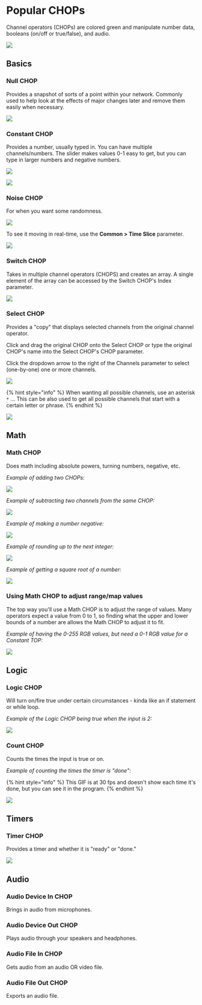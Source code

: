 # Popular CHOPs

Channel operators \(CHOPs\) are colored green and manipulate number data, booleans \(on/off or true/false\), and audio.

![](../.gitbook/assets/td-op-create-dialog-full-chop.png)

## Basics

### Null CHOP

Provides a snapshot of sorts of a point within your network. Commonly used to help look at the effects of major changes later and remove them easily when necessary.

![](../.gitbook/assets/null-chop.png)

### Constant CHOP

Provides a number, usually typed in. You can have multiple channels/numbers. The slider makes values 0-1 easy to get, but you can type in larger numbers and negative numbers.

![](../.gitbook/assets/constant-chop.png)

![](../.gitbook/assets/constant-chop2.png)

### Noise CHOP

For when you want some randomness.

![](../.gitbook/assets/noise-chop.png)

To see it moving in real-time, use the **Common &gt; Time Slice** parameter.

![](../.gitbook/assets/tdnoisechop.gif)

### Switch CHOP

Takes in multiple channel operators \(CHOPS\) and creates an array. A single element of the array can be accessed by the Switch CHOP's Index parameter.

![](../.gitbook/assets/switch-chop.png)

### Select CHOP

Provides a "copy" that displays selected channels from the original channel operator.

Click and drag the original CHOP onto the Select CHOP or type the original CHOP's name into the Select CHOP's CHOP parameter.

Click the dropdown arrow to the right of the Channels parameter to select \(one-by-one\) one or more channels.

![](../.gitbook/assets/select-chop.png)

{% hint style="info" %}
When wanting all possible channels, use an asterisk `*` ... This can be also used to get all possible channels that start with a certain letter or phrase.
{% endhint %}

![](../.gitbook/assets/select-chop2.png)

## Math

### Math CHOP

Does math including absolute powers, turning numbers, negative, etc.

_Example of adding two CHOPs:_

![](../.gitbook/assets/math-chop.png)

_Example of subtracting two channels from the same CHOP:_

![](../.gitbook/assets/math-chop2.png)

_Example of making a number negative:_

![](../.gitbook/assets/math-chop3.png)

_Example of rounding up to the next integer:_

![](../.gitbook/assets/math-chop4.png)

_Example of getting a square root of a number:_

![](../.gitbook/assets/math-chop5.png)

### Using Math CHOP to adjust range/map values

The top way you'll use a Math CHOP is to adjust the range of values. Many operators expect a value from 0 to 1, so finding what the upper and lower bounds of a number are allows the Math CHOP to adjust it to fit.

_Example of having the 0-255 RGB values, but need a 0-1 RGB value for a Constant TOP:_

![](../.gitbook/assets/math-chop6.png)

## Logic

### Logic CHOP

Will turn on/fire true under certain circumstances - kinda like an if statement or while loop.

_Example of the Logic CHOP being true when the input is 2:_

![](../.gitbook/assets/logic-chop.png)

### Count CHOP

Counts the times the input is true or on.

_Example of counting the times the timer is "done":_

{% hint style="info" %}
This GIF is at 30 fps and doesn't show each time it's done, but you can see it in the program.
{% endhint %}

![](../.gitbook/assets/tdcountchop.gif)

## Timers

### Timer CHOP

Provides a timer and whether it is "ready" or "done."

![](../.gitbook/assets/tdcountchop-1-.gif)

## Audio

### Audio Device In CHOP

Brings in audio from microphones.

### Audio Device Out CHOP

Plays audio through your speakers and headphones.

### Audio File In CHOP

Gets audio from an audio OR video file.

### Audio File Out CHOP

Exports an audio file.

